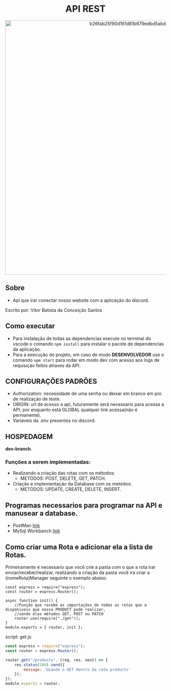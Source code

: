 <h1 align="center"> API REST </h1>

<p align="center">
  <img width="800" alt="b26fab25f90d161d81b679edbd5abd24-Full" src="https://user-images.githubusercontent.com/42703631/186601033-c73a903a-17d1-475c-a3cb-620d58e51f56.png">
</p>


## Sobre
- Api que irar conectar nosso website com a aplicação do discord.

Escrito por: Vitor Batista da Conceição Santos

## Como executar
  - Para instalação de todas as dependencias execute no terminal do vscode o comando ``npm install`` para instalar o pacote de dependencias da aplicação.
  - Para a execução do projeto, em caso de modo **DESENVOLVEDOR** use o comando ``npm start`` para rodar em modo dev com acesso aos logs de requisição feitos atraves da API.
  
## CONFIGURAÇÕES PADRÕES
  - Authorization: necessidade de uma senha ou deixar em branco em pro de realização de teste.
  - ORIGIN: url de acesso a api, futuramente será necessario para acessa a API, por enquanto está GLOBAL qualquer link acessa(não é permanente).
  - Variaveis da .env presentes no discord.
  
## HOSPEDAGEM
  
  **dev-branch**.

 ### Funções a serem implementadas:
- Realizando a criação das rotas com os métodos: 
    - METÓDOS: POST, DELETE, GET, PATCH.
- Criação e implementação da Database com os metódos:
    - METÓDOS: UPDATE, CREATE, DELETE, INSERT.
    
## Programas necessarios para programar na API e manusear a database.
  - PostMan [link](https://www.postman.com/)
  - MySql Workbanch [link](https://www.mysql.com/)


## Como criar uma Rota e adicionar ela a lista de Rotas.

  Primeiramente é necessario que você crie a pasta com o que a rota irar enviar/receber/realizar, realizando a criação da pasta você ira criar a (nomeRota)Manager seguinte o exemplo abaixo:
  

```Js
const express = require("express");
const router = express.Router();

async function init() {
    //Função que recebe as importações de todas as rotas que a disponiveis que nossa PRODUCT pode realizar, 
    //sendo elas métodos GET, POST ou PATCH
    router.use(require("./get"));
}
module.exports = { router, init };
```

script: get.js
```js
const express = require("express");
const router = express.Router();

router.get("/products", (req, res, next) => {
    res.status(200).send({
        message: 'Usando o GET dentro da rota products'
    });
});
module.exports = router;
```
